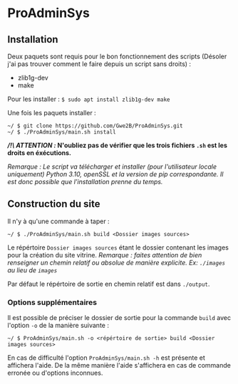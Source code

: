 # ProAdminSys

## Installation
Deux paquets sont requis pour le bon fonctionnement des scripts (Désoler j'ai
pas trouver comment le faire depuis un script sans droits) :
 - zlib1g-dev
 - make

Pour les installer :
`$ sudo apt install zlib1g-dev make`

Une fois les paquets installer :
```
~/ $ git clone https://github.com/Gwe2B/ProAdminSys.git
~/ $ ./ProAdminSys/main.sh install
```
***/!\ ATTENTION :* N'oubliez pas de vérifier que les trois fichiers `.sh` est les droits en éxécutions.**

*Remarque : Le script va télécharger et installer (pour l'utilisateur locale uniquement) Python 3.10, openSSL et la version de pip correspondante. Il est donc possible que l'installation prenne du temps.*

## Construction du site
Il n'y à qu'une commande à taper :
```
~/ $ ./ProAdminSys/main.sh build <Dossier images sources>
```
Le répértoire `Dossier images sources` étant le dossier contenant les images pour la création du site vitrine. *Remarque : faites attention de bien renseigner un chemin relatif ou absolue de manière explicite. Ex: `./images` au lieu de `images`*

Par défaut le répértoire de sortie en chemin relatif est dans `./output`.

### Options supplémentaires
Il est possible de préciser le dossier de sortie pour la commande `build` avec l'option `-o` de la manière suivante :
```
~/ $ ProAdminSys/main.sh -o <répértoire de sortie> build <Dossier images sources>
```
En cas de difficulté l'option `ProAdminSys/main.sh -h` est présente et affichera l'aide. De la même manière l'aide s'affichera en cas de commande erronée ou d'options inconnues.
